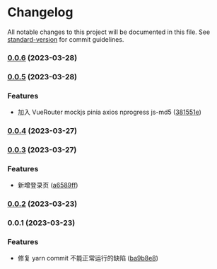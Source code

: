 # Changelog

All notable changes to this project will be documented in this file. See [standard-version](https://github.com/conventional-changelog/standard-version) for commit guidelines.

### [0.0.6](https://github.com/Hu-Jia-Jun/BeeAdmin/compare/v0.0.5...v0.0.6) (2023-03-28)

### [0.0.5](https://github.com/Hu-Jia-Jun/BeeAdmin/compare/v0.0.4...v0.0.5) (2023-03-28)

### Features

- 加入 VueRouter mockjs pinia axios nprogress js-md5 ([381551e](https://github.com/Hu-Jia-Jun/BeeAdmin/commit/381551e824b5ddf5c05cffc544c65b260fa8fbeb))

### [0.0.4](https://github.com/Hu-Jia-Jun/BeeAdmin/compare/v0.0.3...v0.0.4) (2023-03-27)

### [0.0.3](https://github.com/Hu-Jia-Jun/BeeAdmin/compare/v0.0.2...v0.0.3) (2023-03-27)

### Features

- 新增登录页 ([a6589ff](https://github.com/Hu-Jia-Jun/BeeAdmin/commit/a6589ffc7a893858ec684263309357724fd42201))

### [0.0.2](https://github.com/Hu-Jia-Jun/Vue3-Admin/compare/v0.0.1...v0.0.2) (2023-03-23)

### 0.0.1 (2023-03-23)

### Features

- 修复 yarn commit 不能正常运行的缺陷 ([ba9b8e8](https://github.com/Hu-Jia-Jun/Vue3-Admin/commit/ba9b8e8c00e8706266e25bdbb51fc522e9d15491))
